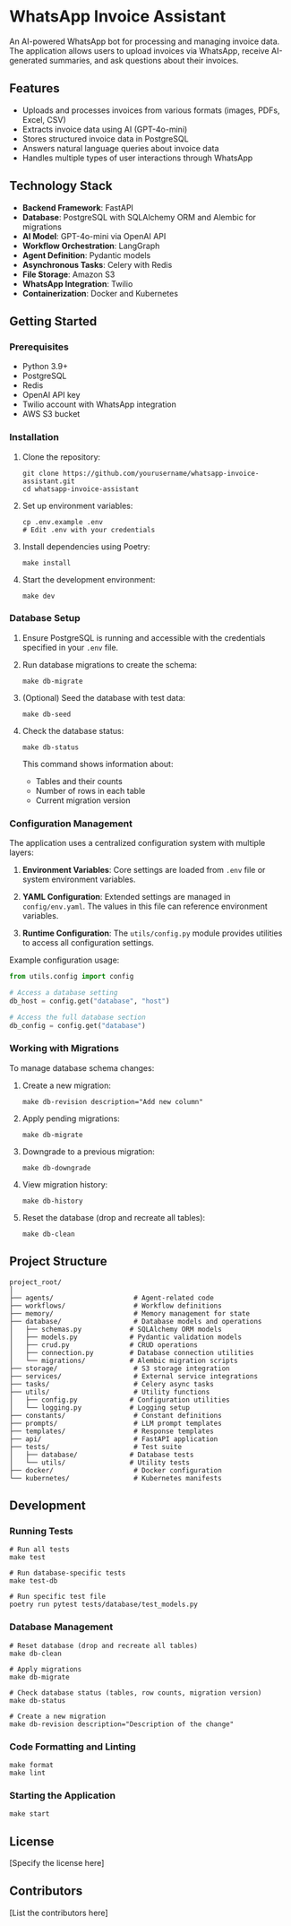 # WhatsApp Invoice Assistant

An AI-powered WhatsApp bot for processing and managing invoice data. The application allows users to upload invoices via WhatsApp, receive AI-generated summaries, and ask questions about their invoices.

## Features

- Uploads and processes invoices from various formats (images, PDFs, Excel, CSV)
- Extracts invoice data using AI (GPT-4o-mini)
- Stores structured invoice data in PostgreSQL
- Answers natural language queries about invoice data
- Handles multiple types of user interactions through WhatsApp

## Technology Stack

- **Backend Framework**: FastAPI
- **Database**: PostgreSQL with SQLAlchemy ORM and Alembic for migrations
- **AI Model**: GPT-4o-mini via OpenAI API
- **Workflow Orchestration**: LangGraph
- **Agent Definition**: Pydantic models
- **Asynchronous Tasks**: Celery with Redis
- **File Storage**: Amazon S3
- **WhatsApp Integration**: Twilio
- **Containerization**: Docker and Kubernetes

## Getting Started

### Prerequisites

- Python 3.9+
- PostgreSQL
- Redis
- OpenAI API key
- Twilio account with WhatsApp integration
- AWS S3 bucket

### Installation

1. Clone the repository:
   ```
   git clone https://github.com/yourusername/whatsapp-invoice-assistant.git
   cd whatsapp-invoice-assistant
   ```

2. Set up environment variables:
   ```
   cp .env.example .env
   # Edit .env with your credentials
   ```

3. Install dependencies using Poetry:
   ```
   make install
   ```

4. Start the development environment:
   ```
   make dev
   ```

### Database Setup

1. Ensure PostgreSQL is running and accessible with the credentials specified in your `.env` file.

2. Run database migrations to create the schema:
   ```
   make db-migrate
   ```

3. (Optional) Seed the database with test data:
   ```
   make db-seed
   ```

4. Check the database status:
   ```
   make db-status
   ```
   This command shows information about:
   - Tables and their counts
   - Number of rows in each table
   - Current migration version

### Configuration Management

The application uses a centralized configuration system with multiple layers:

1. **Environment Variables**: Core settings are loaded from `.env` file or system environment variables.

2. **YAML Configuration**: Extended settings are managed in `config/env.yaml`. The values in this file can reference environment variables.

3. **Runtime Configuration**: The `utils/config.py` module provides utilities to access all configuration settings.

Example configuration usage:
```python
from utils.config import config

# Access a database setting
db_host = config.get("database", "host")

# Access the full database section
db_config = config.get("database")
```

### Working with Migrations

To manage database schema changes:

1. Create a new migration:
   ```
   make db-revision description="Add new column"
   ```

2. Apply pending migrations:
   ```
   make db-migrate
   ```

3. Downgrade to a previous migration:
   ```
   make db-downgrade
   ```

4. View migration history:
   ```
   make db-history
   ```

5. Reset the database (drop and recreate all tables):
   ```
   make db-clean
   ```

## Project Structure

```
project_root/
│
├── agents/                    # Agent-related code
├── workflows/                 # Workflow definitions
├── memory/                    # Memory management for state
├── database/                  # Database models and operations
│   ├── schemas.py            # SQLAlchemy ORM models
│   ├── models.py             # Pydantic validation models
│   ├── crud.py               # CRUD operations
│   ├── connection.py         # Database connection utilities
│   └── migrations/           # Alembic migration scripts
├── storage/                   # S3 storage integration
├── services/                  # External service integrations
├── tasks/                     # Celery async tasks
├── utils/                     # Utility functions
│   ├── config.py             # Configuration utilities
│   └── logging.py            # Logging setup
├── constants/                 # Constant definitions
├── prompts/                   # LLM prompt templates
├── templates/                 # Response templates
├── api/                       # FastAPI application
├── tests/                     # Test suite
│   ├── database/             # Database tests
│   └── utils/                # Utility tests
├── docker/                    # Docker configuration
└── kubernetes/                # Kubernetes manifests
```

## Development

### Running Tests

```
# Run all tests
make test

# Run database-specific tests
make test-db

# Run specific test file
poetry run pytest tests/database/test_models.py
```

### Database Management

```
# Reset database (drop and recreate all tables)
make db-clean

# Apply migrations
make db-migrate

# Check database status (tables, row counts, migration version)
make db-status

# Create a new migration
make db-revision description="Description of the change"
```

### Code Formatting and Linting

```
make format
make lint
```

### Starting the Application

```
make start
```

## License

[Specify the license here]

## Contributors

[List the contributors here] 